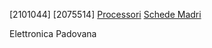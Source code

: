[2101044]
[2075514]
[Processori](processori.md)
[Schede Madri](schede_madri.md)

Elettronica Padovana
